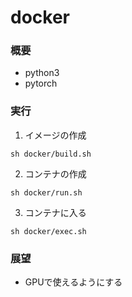 # docker
### 概要
- python3
- pytorch

### 実行
1. イメージの作成
```
sh docker/build.sh
```
2. コンテナの作成
```
sh docker/run.sh
```
3. コンテナに入る
```
sh docker/exec.sh
```
### 展望
- GPUで使えるようにする

